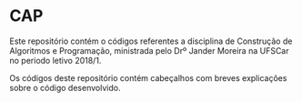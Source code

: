 # CAP
Este repositório contém o códigos referentes a disciplina de Construção de Algoritmos e Programação, ministrada pelo Drº Jander Moreira na UFSCar no periodo letivo 2018/1.

Os códigos deste repositório contém cabeçalhos com breves explicações sobre o código desenvolvido.
